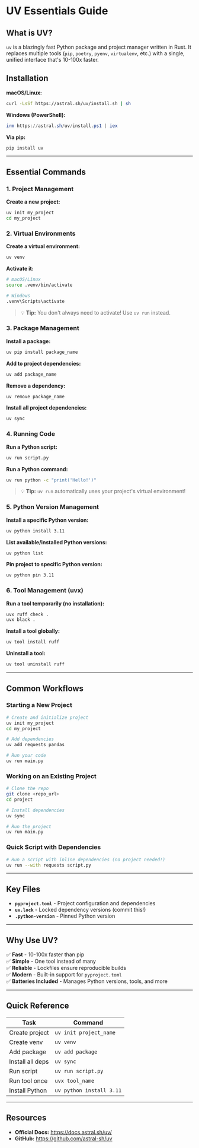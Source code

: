 # UV Essentials Guide

## What is UV?

`uv` is a blazingly fast Python package and project manager written in Rust. It replaces multiple tools (`pip`, `poetry`, `pyenv`, `virtualenv`, etc.) with a single, unified interface that's 10-100x faster.

## Installation

**macOS/Linux:**
```bash
curl -LsSf https://astral.sh/uv/install.sh | sh
```

**Windows (PowerShell):**
```powershell
irm https://astral.sh/uv/install.ps1 | iex
```

**Via pip:**
```bash
pip install uv
```

---

## Essential Commands

### 1. **Project Management**

**Create a new project:**
```bash
uv init my_project
cd my_project
```

### 2. **Virtual Environments**

**Create a virtual environment:**
```bash
uv venv
```

**Activate it:**
```bash
# macOS/Linux
source .venv/bin/activate

# Windows
.venv\Scripts\activate
```

> 💡 **Tip:** You don't always need to activate! Use `uv run` instead.

### 3. **Package Management**

**Install a package:**
```bash
uv pip install package_name
```

**Add to project dependencies:**
```bash
uv add package_name
```

**Remove a dependency:**
```bash
uv remove package_name
```

**Install all project dependencies:**
```bash
uv sync
```

### 4. **Running Code**

**Run a Python script:**
```bash
uv run script.py
```

**Run a Python command:**
```bash
uv run python -c "print('Hello!')"
```

> 💡 **Tip:** `uv run` automatically uses your project's virtual environment!

### 5. **Python Version Management**

**Install a specific Python version:**
```bash
uv python install 3.11
```

**List available/installed Python versions:**
```bash
uv python list
```

**Pin project to specific Python version:**
```bash
uv python pin 3.11
```

### 6. **Tool Management (uvx)**

**Run a tool temporarily (no installation):**
```bash
uvx ruff check .
uvx black .
```

**Install a tool globally:**
```bash
uv tool install ruff
```

**Uninstall a tool:**
```bash
uv tool uninstall ruff
```

---

## Common Workflows

### Starting a New Project
```bash
# Create and initialize project
uv init my_project
cd my_project

# Add dependencies
uv add requests pandas

# Run your code
uv run main.py
```

### Working on an Existing Project
```bash
# Clone the repo
git clone <repo_url>
cd project

# Install dependencies
uv sync

# Run the project
uv run main.py
```

### Quick Script with Dependencies
```bash
# Run a script with inline dependencies (no project needed!)
uv run --with requests script.py
```

---

## Key Files

- **`pyproject.toml`** - Project configuration and dependencies
- **`uv.lock`** - Locked dependency versions (commit this!)
- **`.python-version`** - Pinned Python version

---

## Why Use UV?

✅ **Fast** - 10-100x faster than pip  
✅ **Simple** - One tool instead of many  
✅ **Reliable** - Lockfiles ensure reproducible builds  
✅ **Modern** - Built-in support for `pyproject.toml`  
✅ **Batteries Included** - Manages Python versions, tools, and more

---

## Quick Reference

| Task | Command |
|------|---------|
| Create project | `uv init project_name` |
| Create venv | `uv venv` |
| Add package | `uv add package` |
| Install all deps | `uv sync` |
| Run script | `uv run script.py` |
| Run tool once | `uvx tool_name` |
| Install Python | `uv python install 3.11` |

---

## Resources

- **Official Docs:** https://docs.astral.sh/uv/
- **GitHub:** https://github.com/astral-sh/uv


